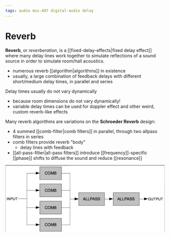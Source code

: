```yaml
---
tags: audio mus-407 digital-audio delay
---
```


# Reverb

**Reverb**, or _reverberation_, is a [[fixed-delay-effects|fixed delay effect]] where many delay lines work together to simulate reflections of a sound source in order to simulate room/hall acoustics.

- numerous reverb [[algorithm|algorithms]] in existence
- usually, a large combination of feedback delays with different short/medium delay times, in parallel and series

Delay times usually do not vary dynamically

- because room dimensions do not vary dynamically!
- variable delay times can be used for doppler effect and other weird, custom reverb-like effects

Many reverb algorithms are variations on the **Schroeder Reverb** design:

- 4 summed [[comb-filter|comb filters]] in parallel, through two allpass filters in series
- comb filters provide reverb "body"
  - delay lines with feedback
- [[all-pass-filter|all-pass filters]] introduce [[frequency]]-specific [[phase]] shifts to diffuse the sound and reduce [[resonance]]

![Schroeder reverb design](../attachments/schroeder-reverb-design.png)
